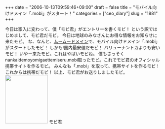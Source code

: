 +++
date = "2006-10-13T09:59:46+09:00"
draft = false
title = "モバイル向けドメイン「.mobi」がスタート！"
categories = ["ceo_diary"]
slug = "1881"
+++

今日は家入に変わって、僕「モビ君」がエントリーを書くモビ！
という訳ではじめまして、モビ君だモビ。
今日は地球のみなさんにお得な情報をお知らせに来たモビ。
な、なんと、<a href="http://muumuu-domain.com" target="_blank">ムームードメイン</a>で、モバイル向けドメイン「.mobi」がスタートしたモビ！
しかも!国内最安値だモビ！
バリューナントカよりも安いモビ！
いやー来たモビ。これはやばいモビね。
僕もさっそくnankaidemoyomigaettemiseru.mobi取ったモビ。これでモビ君のオフィシャル携帯サイトを作るモビ。
みんなも「.mobi」を取って、携帯サイトを作るモビ！
これからは携帯だモビ！
以上、モビ君がお送りしましたモビ。
<img src="http://ieiriblog.img.jugem.jp/20061013_235570.jpg" alt="" width="138" height="157" class="pict" />
モビ君
